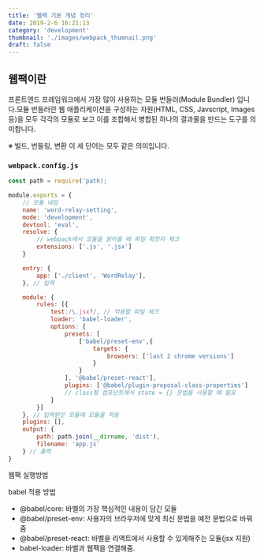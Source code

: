 ```yaml
---
title: '웹팩 기본 개념 정리'
date: 2019-2-6 16:21:13
category: 'development'
thumbnail: './images/webpack_thumnail.png'
draft: false
---
```


## 웹팩이란

프론트엔드 프레임워크에서 가장 많이 사용하는 모듈 번들러(Module Bundler) 입니다.모듈 번들러란 웹 애플리케이션을 구성하는 자원(HTML, CSS, Javscript, Images 등)을 모두 각각의 모듈로 보고 이를 조합해서 병합된 하나의 결과물을 만드는 도구를 의미합니다.

※ 빌드, 번들링, 변환 이 세 단어는 모두 같은 의미입니다.

### `webpack.config.js`

```javascript
const path = require('path);

module.exports = {
    // 모듈 네임
    name: 'word-relay-setting',
    mode: 'development',
    devtool: 'eval',
    resolve: {
        // webpack에서 모듈을 읽어올 때 파일 확장자 체크
        extensions: ['.js', '.jsx']
    }

    entry: {
        app: ['./client', 'WordRelay'],
    }, // 입력

    module: {
        rules: [{
            test:/\.jsx?/, // 적용할 파일 체크
            loader: 'babel-loader',
            options: {
                presets: [
                    ['babel/preset-env',{
                        targets: {
                            browsers: ['last 2 chrome versions']
                        }
                    }
                ], '@babel/preset-react'],
                plugins: ['@babel/plugin-proposal-class-properties']
                // class형 컴포넌트에서 state = {} 문법을 사용할 때 필요
            }
        }]
    }, // 입력받은 모듈에 모듈을 적용
    plugins: [],
    output: {
        path: path.join(__dirname, 'dist'),
        filename: 'app.js'
    } // 출력
}

```

웹팩 실행방법

babel 적용 방법

- @babel/core: 바벨의 가장 핵심적인 내용이 담긴 모듈
- @babel/preset-env: 사용자의 브라우저에 맞게 최신 문법을 예전 문법으로 바꿔줌
- @babel/preset-react: 바벨을 리액트에서 사용할 수 있게해주는 모듈(jsx 지원)
- babel-loader: 바벨과 웹팩을 연결해줌.

